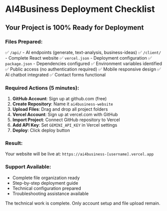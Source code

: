 # AI4Business Deployment Checklist

## Your Project is 100% Ready for Deployment

### Files Prepared:
✅ `/api/` - AI endpoints (generate, text-analysis, business-ideas)
✅ `/client/` - Complete React website
✅ `vercel.json` - Deployment configuration
✅ `package.json` - Dependencies configured
✅ Environment variables identified
✅ Public access (no authentication required)
✅ Mobile responsive design
✅ AI chatbot integrated
✅ Contact forms functional

### Required Actions (5 minutes):

1. **GitHub Account**: Sign up at github.com (free)
2. **Create Repository**: Name it `ai4business-website`
3. **Upload Files**: Drag and drop all project folders
4. **Vercel Account**: Sign up at vercel.com with GitHub
5. **Import Project**: Connect GitHub repository to Vercel
6. **Add API Key**: Set `GEMINI_API_KEY` in Vercel settings
7. **Deploy**: Click deploy button

### Result:
Your website will be live at: `https://ai4business-[username].vercel.app`

### Support Available:
- Complete file organization ready
- Step-by-step deployment guide
- Technical configuration prepared
- Troubleshooting assistance available

The technical work is complete. Only account setup and file upload remain.